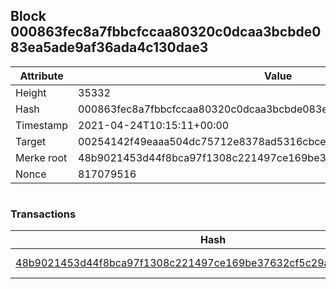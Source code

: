 ## Block 000863fec8a7fbbcfccaa80320c0dcaa3bcbde083ea5ade9af36ada4c130dae3

Attribute | Value
--- | ---
Height | 35332
Hash | 000863fec8a7fbbcfccaa80320c0dcaa3bcbde083ea5ade9af36ada4c130dae3
Timestamp | 2021-04-24T10:15:11+00:00
Target | 00254142f49eaaa504dc75712e8378ad5316cbcead634704b3734b6271167cc4
Merke root | 48b9021453d44f8bca97f1308c221497ce169be37632cf5c29a9eb34db1021ae
Nonce | 817079516

```

```

### Transactions

Hash | Amount
--- | ---
[48b9021453d44f8bca97f1308c221497ce169be37632cf5c29a9eb34db1021ae](48b9021453d44f8bca97f1308c221497ce169be37632cf5c29a9eb34db1021ae.md) | 10.00000000 SKEPTI 
